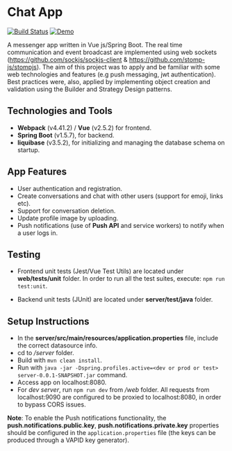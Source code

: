 # Chat App

[![Build Status](https://travis-ci.org/jzProg/chat-app.svg?branch=master)](https://travis-ci.org/jzProg/chat-app/)
[![Demo](https://img.shields.io/badge/demo-online-green.svg)](https://jz-chat-app.herokuapp.com/)

 A messenger app written in Vue js/Spring Boot. The real time communication and event broadcast are implemented using web sockets (https://github.com/sockjs/sockjs-client & https://github.com/stomp-js/stompjs). The aim of this project was to apply and be familiar with some web technologies and features (e.g push messaging, jwt authentication). Best practices were, also, applied by implementing object creation and validation using the Builder and Strategy Design patterns.

## Technologies and Tools

- **Webpack** (v4.41.2) / **Vue** (v2.5.2) for frontend.
- **Spring Boot** (v1.5.7), for backend.
- **liquibase** (v3.5.2), for initializing and managing the database schema on startup.

## App Features

  - User authentication and registration.
  - Create conversations and chat with other users (support for emoji, links etc).
  - Support for conversation deletion.
  - Update profile image by uploading.
  - Push notifications (use of **Push API** and service workers) to notify when a user logs in.

## Testing

- Frontend unit tests (Jest/Vue Test Utils) are located under **web/tests/unit** folder. In order to run all the test suites, execute:
`npm run test:unit`.
  
- Backend unit tests (JUnit) are located under **server/test/java** folder.

## Setup Instructions

- In the **server/src/main/resources/application.properties** file, include the correct datasource info.
- cd to */server* folder.
- Build with `mvn clean install`.
- Run with `java -jar -Dspring.profiles.active=<dev or prod or test> server-0.0.1-SNAPSHOT.jar` command.
- Access app on localhost:8080. 
- For *dev server*, run `npm run dev` from */web* folder. All requests from localhost:9090 are configured to be proxied to localhost:8080, in order to bypass CORS issues.

**Note**: To enable the Push notifications functionality, the **push.notifications.public.key**, **push.notifications.private.key** properties should be configured in the `application.properties` file (the keys can be produced through a VAPID key generator).
